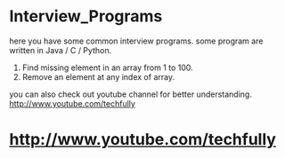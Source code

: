 # Interview_Programs

here you have some common interview programs. some program are written in Java / C / Python.

1. Find missing element in an array from 1 to 100.
2. Remove an element at any index of array.

you can also check out youtube channel for better understanding.
http://www.youtube.com/techfully
# http://www.youtube.com/techfully
